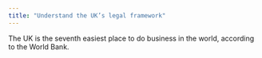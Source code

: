```yaml
---
title: "Understand the UK’s legal framework"
---
```

The UK is the seventh easiest place to do business in the world, according to the World Bank.
